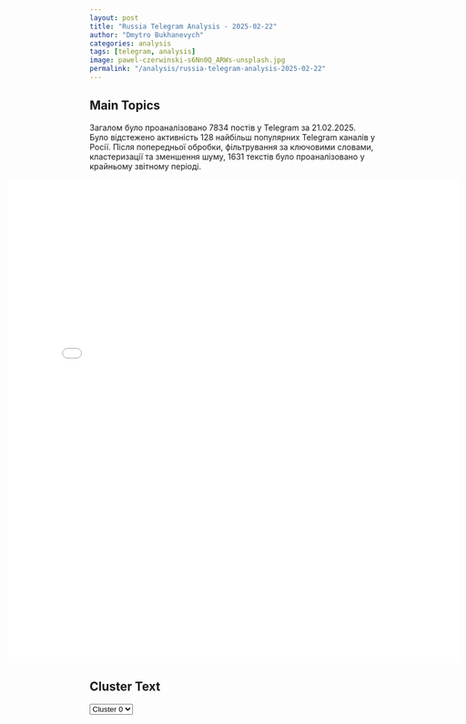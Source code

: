 ```yaml
---
layout: post
title: "Russia Telegram Analysis - 2025-02-22"
author: "Dmytro Bukhanevych"
categories: analysis
tags: [telegram, analysis]
image: pawel-czerwinski-s6Nn0Q_ARWs-unsplash.jpg
permalink: "/analysis/russia-telegram-analysis-2025-02-22"
---
```


<style>
    /* Adjusting iframe-container styles */
    .wide-iframe-container {
        width: calc(100% + 30vw);  /* Extending the width */
        margin-left: -15vw;       /* Negative margin to push to the left */
        overflow: hidden;         /* In case the iframe content spills over */
    }

    .wide-iframe-container iframe {
        width: 100%;  /* Making the iframe take the full width of its container */
        border: none; /* Removing any borders from the iframe */
    }

    /* Toggle mechanism */
    .hidden {
        display: none;
    }
    
    .show-content-target:checked + .show-content {
        display: block;
    }
</style>

<h2>Main Topics</h2>
<p>Загалом було проаналізовано 7834 постів у Telegram за 21.02.2025. Було відстежено активність 128 найбільш популярних Telegram каналів у Росії. Після попередньої обробки, фільтрування за ключовими словами, кластеризації та зменшення шуму, 1631 текстів було проаналізовано у крайньому звітному періоді.</p>
<!-- Embedding Main Plotly Visualization -->
<div class="wide-iframe-container">
    <iframe src="{{site.baseurl}}/visualizations/2025-02-22/fig_topics_time.html" height="850"></iframe>
</div>


<h2>Cluster Text</h2>

<!-- Dropdown to select a cluster -->
<select id="clusterSelector" onchange="displayClusterText()">
<option value="0">Cluster 0</option><option value="1">Cluster 1</option><option value="2">Cluster 2</option><option value="3">Cluster 3</option><option value="4">Cluster 4</option><option value="5">Cluster 5</option><option value="6">Cluster 6</option><option value="7">Cluster 7</option><option value="8">Cluster 8</option>
</select>

<!-- Display area for the selected cluster's text -->
<div id="clusterTextDisplay" class="hidden"></div>

<script type="text/javascript">
    var clusterDetails = {"0": "<b>Total Posts:</b> 1141<br><b>Date:</b> 2025-02-21 18:04:28+00:00<br><b>Author:</b> ostashkonews<br><b>Link:</b> https://t.me/s/OstashkoNews/171367<br><b>Subscribers:</b> 401292<br><b>Text:</b> \u0422\u0435\u043a\u0441\u0442: \ud83d\udd58 \u0413\u043b\u0430\u0432\u043d\u043e\u0435 \u043d\u0430 21:00:\u25aa\ufe0f\u00ab\u041d\u0435\u0437\u0434\u043e\u0440\u043e\u0432\u044b\u0435 \u043b\u044e\u0434\u0438\u00bb: \u041b\u0430\u0432\u0440\u043e\u0432 \u043e \u00ab\u0442\u0440\u0430\u0433\u0438\u043a\u043e\u043c\u0438\u0447\u043d\u044b\u0445 \u043f\u0435\u0440\u0441\u043e\u043d\u0430\u0436\u0430\u0445 \u0431\u0440\u044e\u0441\u0441\u0435\u043b\u044c\u0441\u043a\u043e\u0439 \u0431\u044e\u0440\u043e\u043a\u0440\u0430\u0442\u0438\u0438\u00bb\u25aa\ufe0f\u0417\u0435\u043b\u0435\u043d\u0441\u043a\u0438\u0439 \u043f\u043e\u0434\u043f\u0438\u0448\u0435\u0442 \u0441\u0434\u0435\u043b\u043a\u0443 \u0441 \u0421\u0428\u0410 \u0432 \u0431\u043b\u0438\u0436\u0430\u0439\u0448\u0435\u043c \u0431\u0443\u0434\u0443\u0449\u0435\u043c\u25aa\ufe0f\u0420\u043e\u0441\u0441\u0438\u044f \u043c\u043e\u0436\u0435\u0442 \u0443\u0441\u0442\u0443\u043f\u0438\u0442\u044c $300 \u043c\u043b\u0440\u0434 \u0437\u0430\u043c\u043e\u0440\u043e\u0436\u0435\u043d\u043d\u044b\u0445 \u0430\u043a\u0442\u0438\u0432\u043e\u0432\u25aa\ufe0f\u0417\u0435\u043b\u0435\u043d\u0441\u043a\u0438\u0439 \u043d\u0430 \u043f\u0435\u0440\u0435\u0433\u043e\u0432\u043e\u0440\u0430\u0445 \u043d\u0435 \u043d\u0443\u0436\u0435\u043d\u25aa\ufe0f\u00ab\u042d\u0442\u043e \u043d\u0435 \u0432\u0438\u043d\u0430 \u0420\u043e\u0441\u0441\u0438\u0438\u00bb: \u0422\u0440\u0430\u043c\u043f \u043e \u043a\u043e\u043d\u0444\u043b\u0438\u043a\u0442\u0435 \u043d\u0430 \u0423\u043a\u0440\u0430\u0438\u043d\u0435", "1": "<b>Total Posts:</b> 46<br><b>Date:</b> 2025-02-21 12:50:05+00:00<br><b>Author:</b> belgorod_kursk_voina<br><b>Link:</b> https://t.me/s/belgorod_kursk_voina/74294<br><b>Subscribers:</b> 1530941<br><b>Text:</b> \u0422\u0435\u043a\u0441\u0442: \u041f\u0443\u0442\u0438\u043d \u043f\u043e\u0440\u0443\u0447\u0438\u043b \u043f\u0440\u0430\u0432\u0438\u0442\u0435\u043b\u044c\u0441\u0442\u0432\u0443 \u043e\u0442\u0440\u0435\u0433\u0443\u043b\u0438\u0440\u043e\u0432\u0430\u0442\u044c \u0432\u043e\u0437\u0432\u0440\u0430\u0449\u0435\u043d\u0438\u0435 \u043d\u0430 \u0440\u043e\u0441\u0441\u0438\u0439\u0441\u043a\u0438\u0439 \u0440\u044b\u043d\u043e\u043a \u043a\u043e\u043c\u043f\u0430\u043d\u0438\u0439, \u043a\u043e\u0442\u043e\u0440\u044b\u0435 \u0445\u043e\u0442\u044f\u0442 \u0432\u0435\u0440\u043d\u0443\u0442\u044c\u0441\u044f\u2014 \u0421\u0430\u043d\u043a\u0446\u0438\u0438 \u043f\u043e\u0448\u043b\u0438 \u043d\u0430 \u043f\u043e\u043b\u044c\u0437\u0443;\u2014 \u041f\u0443\u0442\u0438\u043d \u0437\u0430\u044f\u0432\u0438\u043b \u043e \u043d\u0435\u043e\u0431\u0445\u043e\u0434\u0438\u043c\u043e\u0441\u0442\u0438 \u043a\u0440\u0430\u0442\u043d\u043e \u043d\u0430\u0440\u0430\u0441\u0442\u0438\u0442\u044c \u043f\u043e\u0442\u0435\u043d\u0446\u0438\u0430\u043b \u0440\u043e\u0441\u0441\u0438\u0439\u0441\u043a\u043e\u0439 \u0445\u0438\u043c\u0438\u0447\u0435\u0441\u043a\u043e\u0439 \u043f\u0440\u043e\u043c\u044b\u0448\u043b\u0435\u043d\u043d\u043e\u0441\u0442\u0438;\u2014 \u0420\u043e\u0441\u0441\u0438\u044f \u0434\u043e \u0441\u0438\u0445 \u043f\u043e\u0440 \u043d\u0435 \u0434\u043e\u0431\u044b\u0432\u0430\u0435\u0442 \u043b\u0438\u0442\u0438\u0439, \u0445\u043e\u0442\u044f \u043c\u043e\u0433\u043b\u0430 \u0431\u044b \u0434\u0435\u043b\u0430\u0442\u044c \u044d\u0442\u043e 10-15 \u043b\u0435\u0442 \u043d\u0430\u0437\u0430\u0434;\u2014 \u0421\u0430\u043d\u043a\u0446\u0438\u0438, \u043f\u0440\u0438 \u0432\u0441\u0435\u0445 \u0432\u044b\u0437\u043e\u0432\u0430\u0445 \u0438 \u0441\u043b\u043e\u0436\u043d\u043e\u0441\u0442\u044f\u0445, \u0441\u044b\u0433\u0440\u0430\u043b\u0438 \u0434\u043b\u044f \u043d\u0430\u0441 \u0432\u0430\u0436\u043d\u0443\u044e \u0438 \u0441\u0442\u0438\u043c\u0443\u043b\u0438\u0440\u0443\u044e\u0449\u0443\u044e \u0440\u043e\u043b\u044c;\u2014 \u041f\u0443\u0442\u0438\u043d \u0437\u0430\u044f\u0432\u0438\u043b, \u0447\u0442\u043e \u0441\u0435\u0439\u0447\u0430\u0441 \u00ab\u0441\u0442\u044b\u0434\u043d\u043e\u00bb \u043f\u0435\u0440\u0435\u0434 \u0441\u043e\u0437\u0434\u0430\u0442\u0435\u043b\u044f\u043c\u0438 \u0441\u043e\u0432\u0435\u0442\u0441\u043a\u043e\u0433\u043e \u0445\u0438\u043c\u043f\u0440\u043e\u043c\u0430 \u0437\u0430 \u0442\u043e, \u0447\u0442\u043e \u0438\u0445 \u043d\u0430\u0441\u043b\u0435\u0434\u0438\u0435 \u0431\u044b\u043b\u043e \u0440\u0430\u0441\u0442\u0440\u0430\u0447\u0435\u043d\u043e;\u2014 \u0411\u043e\u0435\u0433\u043e\u043b\u043e\u0432\u043a\u0438 \u00ab\u041e\u0440\u0435\u0448\u043d\u0438\u043a\u0430\u00bb \u0432\u044b\u0434\u0435\u0440\u0436\u0438\u0432\u0430\u044e\u0442 \u0442\u0435\u043c\u043f\u0435\u0440\u0430\u0442\u0443\u0440\u0443 \u0440\u0430\u0432\u043d\u0443\u044e \u0442\u0435\u043c\u043f\u0435\u0440\u0430\u0442\u0443\u0440\u0435 \u0421\u043e\u043b\u043d\u0446\u0430\u2014 \"\u0421\u0434\u0435\u043b\u0430\u0435\u043c \u0432\u0441\u0435, \u043a\u0440\u043e\u043c\u0435 \u0431\u0430\u043d\u0430\u043d\u043e\u0432, \u043f\u0440\u0430\u0432\u0434\u0430, \u0438 \u0431\u0430\u043d\u0430\u043d\u044b \u0443\u0436\u0435 \u043d\u0430\u0447\u0430\u043b\u0438 \u0434\u0435\u043b\u0430\u0442\u044c, \u0434\u043e\u0440\u043e\u0433\u043e\u0432\u0430\u0442\u043e.. \u043d\u043e \u043d\u0438\u0447\u0435\u0433\u043e!\"\u041f\u043e\u0434\u043f\u0438\u0441\u0430\u0442\u044c\u0441\u044f / \u041f\u0440\u0435\u0434\u043b\u043e\u0436\u0438\u0442\u044c \u043d\u043e\u0432\u043e\u0441\u0442\u044c\ud83c\udfa3\ud83d\udc1f\ud83d\udc21\ud83d\udc20", "2": "<b>Total Posts:</b> 68<br><b>Date:</b> 2025-02-21 17:50:26+00:00<br><b>Author:</b> mosguru<br><b>Link:</b> https://t.me/s/mosguru/20368<br><b>Subscribers:</b> 1153158<br><b>Text:</b> \u0422\u0435\u043a\u0441\u0442: \u26a1\ufe0f \u0422\u0440\u0430\u043c\u043f \u043f\u0440\u0438\u0435\u0434\u0435\u0442 \u0432 \u041c\u043e\u0441\u043a\u0432\u0443 \u043d\u0430 \u043f\u0440\u0430\u0437\u0434\u043d\u043e\u0432\u0430\u043d\u0438\u0435 9 \u043c\u0430\u044f \u0438 \u0432\u0441\u0442\u0440\u0435\u0442\u0438\u0442\u0441\u044f \u0441 \u041f\u0443\u0442\u0438\u043d\u044b\u043c, \u2014 \u0444\u0440\u0430\u043d\u0446\u0443\u0437\u0441\u043a\u0438\u0439 \u0436\u0443\u0440\u043d\u0430\u043b Point.\u26a1\ufe0f \u041f\u0435\u0441\u043a\u043e\u0432 \u043e\u043f\u0440\u043e\u0432\u0435\u0440\u0433 \u0441\u043e\u043e\u0431\u0449\u0435\u043d\u0438\u0435 \u0444\u0440\u0430\u043d\u0446\u0443\u0437\u0441\u043a\u043e\u0433\u043e \u0438\u0437\u0434\u0430\u043d\u0438\u044f Le Point \u043e \u0432\u043e\u0437\u043c\u043e\u0436\u043d\u043e\u043c \u0432\u0438\u0437\u0438\u0442\u0435 \u0422\u0440\u0430\u043c\u043f\u0430 \u0432 \u041c\u043e\u0441\u043a\u0432\u0443 \u043d\u0430 9 \u043c\u0430\u044f.\u26a1\ufe0f \u041f\u0435\u0440\u0432\u044b\u0439 \u041c\u043e\u0441\u043a\u043e\u0432\u0441\u043a\u0438\u0439", "3": "<b>Total Posts:</b> 22<br><b>Date:</b> 2025-02-21 06:09:27+00:00<br><b>Author:</b> slavaded1337<br><b>Link:</b> https://t.me/s/slavaded1337/70332<br><b>Subscribers:</b> 518542<br><b>Text:</b> \u0422\u0435\u043a\u0441\u0442: \u26a1\ufe0f \u0412 \u043e\u043a\u0440\u0443\u0436\u0435\u043d\u0438\u0438 \u0422\u0440\u0430\u043c\u043f\u0430 \u0441\u0447\u0438\u0442\u0430\u044e\u0442, \u0447\u0442\u043e \u0417\u0435\u043b\u0435\u043d\u0441\u043a\u043e\u043c\u0443 \u0441\u0442\u043e\u0438\u0442 \u043d\u0435\u043c\u0435\u0434\u043b\u0435\u043d\u043d\u043e \u043f\u043e\u043a\u0438\u043d\u0443\u0442\u044c \u0423\u043a\u0440\u0430\u0438\u043d\u0443, - New York Post\"\u041b\u0443\u0447\u0448\u0438\u043c \u0432\u0430\u0440\u0438\u0430\u043d\u0442\u043e\u043c \u0434\u043b\u044f \u0417\u0435\u043b\u0435\u043d\u0441\u043a\u043e\u0433\u043e \u0438 \u043c\u0438\u0440\u0430 \u0431\u0443\u0434\u0435\u0442 \u0435\u0433\u043e \u043d\u0435\u043c\u0435\u0434\u043b\u0435\u043d\u043d\u044b\u0439 \u043e\u0442\u044a\u0435\u0437\u0434 \u0432\u043e \u0424\u0440\u0430\u043d\u0446\u0438\u044e\", - \u043f\u0440\u0438\u0432\u043e\u0434\u0438\u0442 \u0438\u0437\u0434\u0430\u043d\u0438\u0435 \u0441\u043b\u043e\u0432\u0430 \u043d\u0435\u043d\u0430\u0437\u0432\u0430\u043d\u043d\u043e\u0433\u043e \u0438\u0441\u0442\u043e\u0447\u043d\u0438\u043a\u0430, \u0431\u043b\u0438\u0437\u043a\u043e\u0433\u043e \u043a \u0422\u0440\u0430\u043c\u043f\u0443.\u0414\u044f\u0434\u044f \u0421\u043b\u0430\u0432\u0430. \u041f\u043e\u0434\u043f\u0438\u0441\u0430\u0442\u044c\u0441\u044f.", "4": "<b>Total Posts:</b> 19<br><b>Date:</b> 2025-02-21 10:20:16+00:00<br><b>Author:</b> warhistoryalconafter<br><b>Link:</b> https://t.me/s/warhistoryalconafter/208101<br><b>Subscribers:</b> 534120<br><b>Text:</b> \u0422\u0435\u043a\u0441\u0442: \ud83c\uddf7\ud83c\uddfa \u0412\u043b\u0430\u0434\u0438\u043c\u0438\u0440 \u041f\u0443\u0442\u0438\u043d \u0441\u0432\u043e\u0438\u043c \u0443\u043a\u0430\u0437\u043e\u043c \u043f\u0440\u0438\u0441\u0432\u043e\u0438\u043b \u0432\u043e\u0438\u043d\u0441\u043a\u0438\u0435 \u0437\u0432\u0430\u043d\u0438\u044f \u0432\u044b\u0441\u0448\u0438\u0445 \u043e\u0444\u0438\u0446\u0435\u0440\u043e\u0432, \u0441\u043f\u0435\u0446\u0438\u0430\u043b\u044c\u043d\u044b\u0445 \u0437\u0432\u0430\u043d\u0438\u0439 \u0432\u044b\u0441\u0448\u0435\u0433\u043e \u043d\u0430\u0447\u0430\u043b\u044c\u0441\u0442\u0432\u0443\u044e\u0449\u0435\u0433\u043e \u0441\u043e\u0441\u0442\u0430\u0432\u0430 \u0438 \u0432\u044b\u0441\u0448\u0435\u0433\u043e \u0441\u043f\u0435\u0446\u0438\u0430\u043b\u044c\u043d\u043e\u0433\u043e \u0437\u0432\u0430\u043d\u0438\u044f:\u25aa\ufe0f\u041a\u043e\u043c\u0430\u043d\u0434\u0443\u044e\u0449\u0435\u043c\u0443 \u0433\u0440\u0443\u043f\u043f\u0438\u0440\u043e\u0432\u043a\u0438 \u0432\u043e\u0439\u0441\u043a \"\u0412\u043e\u0441\u0442\u043e\u043a\" \u0410\u043d\u0434\u0440\u0435\u044e \u0418\u0432\u0430\u043d\u0430\u0435\u0432\u0443 \u043f\u0440\u0438\u0441\u0432\u043e\u0435\u043d\u043e \u0437\u0432\u0430\u043d\u0438\u0435 \u0433\u0435\u043d\u0435\u0440\u0430\u043b-\u043f\u043e\u043b\u043a\u043e\u0432\u043d\u0438\u043a\u0430;\u25aa\ufe0f\u041a\u043e\u043c\u0430\u043d\u0434\u0443\u044e\u0449\u0435\u043c\u0443 \u0427\u0435\u0440\u043d\u043e\u043c\u043e\u0440\u0441\u043a\u0438\u043c \u0444\u043b\u043e\u0442\u043e\u043c \u0421\u0435\u0440\u0433\u0435\u044e \u041f\u0438\u043d\u0447\u0443\u043a\u0443 \u0437\u0432\u0430\u043d\u0438\u0435 \u0430\u0434\u043c\u0438\u0440\u0430\u043b\u0430;\u25aa\ufe0f\u041d\u0430\u0447\u0430\u043b\u044c\u043d\u0438\u043a\u0443 \u041d\u0430\u0446\u0438\u043e\u043d\u0430\u043b\u044c\u043d\u043e\u0433\u043e \u0446\u0435\u043d\u0442\u0440\u0430 \u0443\u043f\u0440\u0430\u0432\u043b\u0435\u043d\u0438\u044f \u043e\u0431\u043e\u0440\u043e\u043d\u043e\u0439 \u0420\u0424 \u0421\u0442\u0430\u043d\u0438\u0441\u043b\u0430\u0432\u0443 \u0413\u0430\u0434\u0436\u0438\u043c\u0430\u0433\u043e\u043c\u0435\u0434\u043e\u0432\u0443 \u043f\u0440\u0438\u0441\u0432\u043e\u0435\u043d\u043e \u0437\u0432\u0430\u043d\u0438\u0435 \u0433\u0435\u043d\u0435\u0440\u0430\u043b-\u043f\u043e\u043b\u043a\u043e\u0432\u043d\u0438\u043a\u0430.\u041f\u043e\u0434\u043f\u0438\u0441\u0430\u0442\u044c\u0441\u044f \u043d\u0430 \u043a\u0430\u043d\u0430\u043b", "5": "<b>Total Posts:</b> 31<br><b>Date:</b> 2025-02-21 07:53:10+00:00<br><b>Author:</b> itsdonetsk<br><b>Link:</b> https://t.me/s/itsdonetsk/240560<br><b>Subscribers:</b> 579272<br><b>Text:</b> \u0422\u0435\u043a\u0441\u0442: \u041a\u043e\u043d\u0433\u0440\u0435\u0441\u0441\u043c\u0435\u043d\u044b-\u0440\u0435\u0441\u043f\u0443\u0431\u043b\u0438\u043a\u0430\u043d\u0446\u044b \u0432 \u0421\u0428\u0410 \u0432\u043d\u0435\u0441\u043b\u0438 \u0437\u0430\u043a\u043e\u043d\u043e\u043f\u0440\u043e\u0435\u043a\u0442 \u043e \u043f\u043e\u043b\u043d\u043e\u043c \u0432\u044b\u0445\u043e\u0434\u0435 \u0441\u0442\u0440\u0430\u043d\u044b \u0438\u0437 \u0441\u043e\u0441\u0442\u0430\u0432\u0430 \u041e\u041e\u041d.\u041e\u0431 \u044d\u0442\u043e\u043c \u0441\u043e\u043e\u0431\u0449\u0430\u0435\u0442 Fox News.\u0417\u0430\u043a\u043e\u043d\u043e\u043f\u0440\u043e\u0435\u043a\u0442 \u043f\u0440\u0435\u0434\u043f\u043e\u043b\u0430\u0433\u0430\u0435\u0442 \u043f\u0440\u0435\u043a\u0440\u0430\u0449\u0435\u043d\u0438\u0435 \u0444\u0438\u043d\u0430\u043d\u0441\u0438\u0440\u043e\u0432\u0430\u043d\u0438\u044f \u041e\u041e\u041d \u0438 \u0435\u0451 \u0430\u0433\u0435\u043d\u0442\u0441\u0442\u0432, \u0437\u0430\u043f\u0440\u0435\u0442 \u043d\u0430 \u0443\u0447\u0430\u0441\u0442\u0438\u0435 \u0432 \u043c\u0438\u0440\u043e\u0442\u0432\u043e\u0440\u0447\u0435\u0441\u043a\u0438\u0445 \u043c\u0438\u0441\u0441\u0438\u044f\u0445.\u041f\u043e\u0434\u043f\u0438\u0441\u0430\u0442\u044c\u0441\u044f  |  \u041f\u0440\u0435\u0434\u043b\u043e\u0436\u0438\u0442\u044c \u043d\u043e\u0432\u043e\u0441\u0442\u044c", "6": "<b>Total Posts:</b> 19<br><b>Date:</b> 2025-02-21 12:27:56+00:00<br><b>Author:</b> chp_donetska<br><b>Link:</b> https://t.me/s/chp_donetska/132045<br><b>Subscribers:</b> 323430<br><b>Text:</b> \u0422\u0435\u043a\u0441\u0442: \u041f\u043e\u0441\u0442\u0430\u0432\u043a\u0430 \u043f\u0435\u0440\u0432\u044b\u0445 \u0431\u0435\u043b\u044c\u0433\u0438\u0439\u0441\u043a\u0438\u0445 F-16 \u0423\u043a\u0440\u0430\u0438\u043d\u0435 \u043e\u0442\u043a\u043b\u0430\u0434\u044b\u0432\u0430\u0435\u0442\u0441\u044f \u043c\u0438\u043d\u0438\u043c\u0443\u043c \u043d\u0430 \u0433\u043e\u0434 \u0438\u0437-\u0437\u0430 \u0437\u0430\u0434\u0435\u0440\u0436\u0435\u043a \u043f\u043e\u0441\u0442\u0430\u0432\u043e\u043a \u0411\u0435\u043b\u044c\u0433\u0438\u0438 \u0441\u0430\u043c\u043e\u043b\u0435\u0442\u043e\u0432 F-35 \u0438\u0437 \u0421\u0428\u0410.\u041e\u0431 \u044d\u0442\u043e\u043c \u0441\u043e\u043e\u0431\u0449\u0438\u043b \u043d\u0430\u0447\u0430\u043b\u044c\u043d\u0438\u043a \u0431\u0435\u043b\u044c\u0433\u0438\u0439\u0441\u043a\u043e\u0433\u043e \u0413\u0435\u043d\u0448\u0442\u0430\u0431\u0430 \u0433\u0435\u043d\u0435\u0440\u0430\u043b \u043e\u0442 \u0430\u0432\u0438\u0430\u0446\u0438\u0438 \u0412\u0430\u043d\u0441\u0438\u043d\u0430.\ud83d\udcac \u041d\u0430\u043f\u0438\u0441\u0430\u0442\u044c \u043d\u0430\u043c \u041f\u043e\u0434\u043f\u0438\u0441\u0430\u0442\u044c\u0441\u044f \u043d\u0430 \u043a\u0430\u043d\u0430\u043b \u2705", "7": "<b>Total Posts:</b> 47<br><b>Date:</b> 2025-02-21 16:30:47+00:00<br><b>Author:</b> ru2ch<br><b>Link:</b> https://t.me/s/ru2ch/135980<br><b>Subscribers:</b> 555203<br><b>Text:</b> \u0422\u0435\u043a\u0441\u0442: \u2757\ufe0f\u0417\u0435\u043b\u0435\u043d\u0441\u043a\u0438\u0439 \u043f\u043e\u0434\u043f\u0438\u0448\u0435\u0442 \u0441\u0434\u0435\u043b\u043a\u0443 \u0441 \u0421\u0428\u0410 \u043f\u043e \u0440\u0435\u0434\u043a\u043e\u0437\u0435\u043c\u0435\u043b\u044c\u043d\u044b\u043c \u044d\u043b\u0435\u043c\u0435\u043d\u0442\u0430\u043c \u043d\u0430 \u0423\u043a\u0440\u0430\u0438\u043d\u0435, \u0438 \u044d\u0442\u043e \u043f\u0440\u043e\u0438\u0437\u043e\u0439\u0434\u0451\u0442 \u0432 \u0431\u043b\u0438\u0436\u0430\u0439\u0448\u0435\u043c \u0431\u0443\u0434\u0443\u0449\u0435\u043c, \u0437\u0430\u044f\u0432\u0438\u043b\u0438 \u0432 \u0411\u0435\u043b\u043e\u043c \u0434\u043e\u043c\u0435", "8": "<b>Total Posts:</b> 17<br><b>Date:</b> 2025-02-21 06:22:20+00:00<br><b>Author:</b> bbbreaking<br><b>Link:</b> https://t.me/s/bbbreaking/200503<br><b>Subscribers:</b> 1880796<br><b>Text:</b> \u0422\u0435\u043a\u0441\u0442: \u2757\ufe0f\u041f\u0440\u0435\u0434\u0441\u0442\u0430\u0432\u0438\u0442\u0435\u043b\u0438 \u0421\u0428\u0410 \u0438 \u0420\u043e\u0441\u0441\u0438\u0438 \u0432 \u043f\u043e\u0441\u043b\u0435\u0434\u043d\u0438\u0435 \u043c\u0435\u0441\u044f\u0446\u044b \u0442\u0430\u0439\u043d\u043e \u0432\u0441\u0442\u0440\u0435\u0447\u0430\u043b\u0438\u0441\u044c \u0432 \u0428\u0432\u0435\u0439\u0446\u0430\u0440\u0438\u0438 \u0434\u043b\u044f \u043d\u0435\u043e\u0444\u0438\u0446\u0438\u0430\u043b\u044c\u043d\u044b\u0445 \u043e\u0431\u0441\u0443\u0436\u0434\u0435\u043d\u0438\u0439 \u0443\u043a\u0440\u0430\u0438\u043d\u0441\u043a\u043e\u0433\u043e \u043a\u043e\u043d\u0444\u043b\u0438\u043a\u0442\u0430, \u043f\u043e\u0441\u043b\u0435\u0434\u043d\u044f\u044f \u0432\u0441\u0442\u0440\u0435\u0447\u0430 \u043f\u0440\u043e\u0438\u0437\u043e\u0448\u043b\u0430 \u043d\u0430 \u043f\u0440\u043e\u0448\u043b\u043e\u0439 \u043d\u0435\u0434\u0435\u043b\u0435 \u0432\u043e \u0432\u0440\u0435\u043c\u044f \u041c\u044e\u043d\u0445\u0435\u043d\u0441\u043a\u043e\u0439 \u043a\u043e\u043d\u0444\u0435\u0440\u0435\u043d\u0446\u0438\u0438, \u043f\u0438\u0448\u0435\u0442 Reuters \u0441\u043e \u0441\u0441\u044b\u043b\u043a\u043e\u0439 \u043d\u0430 \u0438\u0441\u0442\u043e\u0447\u043d\u0438\u043a\u0438.\u0422\u0430\u043a\u043e\u0439 \u0430\u043b\u044c\u0442\u0435\u0440\u043d\u0430\u0442\u0438\u0432\u043d\u044b\u0439 \u043a\u0430\u043d\u0430\u043b \u0441\u0432\u044f\u0437\u0438 \u043d\u0430\u0447\u0430\u043b \u0440\u0430\u0431\u043e\u0442\u0430\u0442\u044c \u0441\u0440\u0430\u0437\u0443 \u043f\u043e\u0441\u043b\u0435 \u043f\u043e\u0431\u0435\u0434\u044b \u0422\u0440\u0430\u043c\u043f\u0430 \u043d\u0430 \u0432\u044b\u0431\u043e\u0440\u0430\u0445 5 \u043d\u043e\u044f\u0431\u0440\u044f. \u0423\u0447\u0430\u0441\u0442\u043d\u0438\u043a\u0438 \u043f\u0435\u0440\u0435\u0433\u043e\u0432\u043e\u0440\u043e\u0432 - \u0431\u044b\u0432\u0448\u0438\u0435 \u0432\u044b\u0445\u043e\u0434\u0446\u044b \u0438\u0437 \u0434\u0438\u043f\u043b\u043e\u043c\u0430\u0442\u0438\u0447\u0435\u0441\u043a\u0438\u0445 \u0438 \u0441\u0438\u043b\u043e\u0432\u044b\u0445 \u043a\u0440\u0443\u0433\u043e\u0432. \u041b\u0438\u0448\u044c \u043d\u0435\u0431\u043e\u043b\u044c\u0448\u043e\u0439 \u043a\u0440\u0443\u0433 \u0441\u043e\u0432\u0435\u0442\u043d\u0438\u043a\u043e\u0432 \u0422\u0440\u0430\u043c\u043f\u0430 \u0431\u044b\u043b \u0432 \u043a\u0443\u0440\u0441\u0435 \u044d\u0442\u0438\u0445 \u043f\u0435\u0440\u0435\u0433\u043e\u0432\u043e\u0440\u043e\u0432. \u041d\u0435\u0438\u0437\u0432\u0435\u0441\u0442\u043d\u043e, \u043f\u0440\u0438\u0441\u0443\u0442\u0441\u0442\u0432\u043e\u0432\u0430\u043b\u0438 \u043b\u0438 \u043d\u0430 \u043d\u0438\u0445 \u0443\u043a\u0440\u0430\u0438\u043d\u0446\u044b. \u0426\u0435\u043b\u044c \u0432\u0441\u0442\u0440\u0435\u0447 - \u00ab\u0443\u043b\u0443\u0447\u0448\u0435\u043d\u0438\u0435 \u043a\u043e\u043c\u043c\u0443\u043d\u0438\u043a\u0430\u0446\u0438\u0438 \u0438 \u043e\u0431\u0441\u0443\u0436\u0434\u0435\u043d\u0438\u0435 \u0438\u0434\u0435\u0439\u00bb. \u041d\u043e \u043d\u0435\u0438\u0437\u0432\u0435\u0441\u0442\u043d\u043e, \u0431\u0443\u0434\u0443\u0442 \u043b\u0438 \u043e\u043d\u0438 \u043f\u0440\u043e\u0434\u043e\u043b\u0436\u0430\u0442\u044c\u0441\u044f \u043f\u043e\u0441\u043b\u0435 \u043e\u0442\u043a\u0440\u044b\u0442\u0438\u044f \u043e\u0444\u0438\u0446\u0438\u0430\u043b\u044c\u043d\u044b\u0445 \u043f\u0435\u0440\u0435\u0433\u043e\u0432\u043e\u0440\u043e\u0432."};

    function displayClusterText() {
        var selectedLabel = document.getElementById("clusterSelector").value;
        var details = clusterDetails[selectedLabel];
        var textDiv = document.getElementById("clusterTextDisplay");
        textDiv.innerHTML = '<p>' + details + '</p>';
        textDiv.classList.remove('hidden');
    }
</script>

